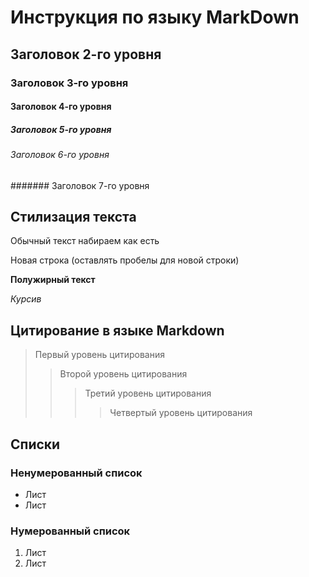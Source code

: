 # Инструкция по языку MarkDown

## Заголовок 2-го уровня
### Заголовок 3-го уровня
#### Заголовок 4-го уровня
##### Заголовок 5-го уровня
###### Заголовок 6-го уровня
####### Заголовок 7-го уровня


## Стилизация текста

Обычный текст набираем как есть

Новая строка (оставлять пробелы для новой строки)

**Полужирный текст**

*Курсив*

## Цитирование в языке Markdown

> Первый уровень цитирования 
>> Второй уровень цитирования 
>>> Третий уровень цитирования 
>>>> Четвертый уровень цитирования 

## Списки
### Ненумерованный список
* Лист
* Лист

### Нумерованный список
1. Лист
2. Лист